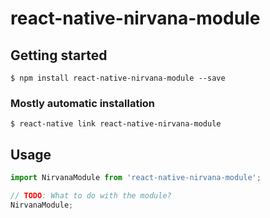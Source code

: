 # react-native-nirvana-module

## Getting started

`$ npm install react-native-nirvana-module --save`

### Mostly automatic installation

`$ react-native link react-native-nirvana-module`

## Usage
```javascript
import NirvanaModule from 'react-native-nirvana-module';

// TODO: What to do with the module?
NirvanaModule;
```
